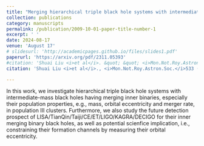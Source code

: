 ```yaml
---
title: "Merging hierarchical triple black hole systems with intermediate-mass black holes in population III star clusters"
collection: publications
category: manuscripts
permalink: /publication/2009-10-01-paper-title-number-1
excerpt: ' '
date: 2024-08-17
venue: 'August 17'
# slidesurl: 'http://academicpages.github.io/files/slides1.pdf'
paperurl: 'https://arxiv.org/pdf/2311.05393'
#citation: 'Shuai Liu <i>et al</i>. &quot; &quot; <i>Mon.Not.Roy.Astron.Soc.</i>533 (2024) 2, 2262-2281.'
citation: 'Shuai Liu <i>et al</i>., <i>Mon.Not.Roy.Astron.Soc.</i>533 (2024) 2, 2262-2281.'

---
```


In this work, we investigate hierarchical triple black hole systems with intermediate-mass black holes having merging inner binaries, especially their population properties, e.g., mass, orbital eccentricity and merger rate, in population III clusters. Furthermore, we also study the future detection prospect of LISA/TianQin/Taiji/CE/ET/LIGO/KAGRA/DECIGO for their inner merging binary black holes, as well as potential scienfice implication, i.e., constraining their formation channels by measuring their orbital eccentricity.
